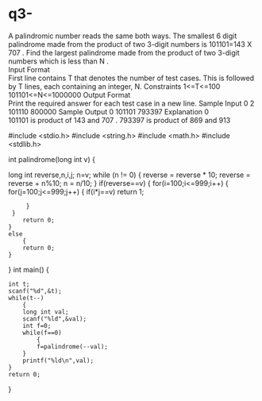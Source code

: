 # q3-
A palindromic number reads the same both ways. The smallest 6 digit palindrome made from the product of two 3-digit numbers is 101101=143 X 707 .
Find the largest palindrome made from the product of two 3-digit numbers which is less than N .  
Input Format  
First line contains T that denotes the number of test cases. This is followed by T lines, each containing an integer, N. 
Constraints 
1<=T<=100
101101<=N<=1000000
Output Format  
Print the required answer for each test case in a new line. 
Sample Input 0 
2
101110
800000 
Sample Output 0 
101101 
793397
Explanation 0  
101101 is product of 143 and 707 .
793397 is product of 869 and 913 

#include <stdio.h>
#include <string.h>
#include <math.h>
#include <stdlib.h>

int palindrome(long int v)
{
   
 long int reverse,n,i,j;
    n=v;
    while (n != 0)
   {
      reverse = reverse * 10;
      reverse = reverse + n%10;
      n       = n/10;
   }
    if(reverse==v)
    {
     for(i=100;i<=999;i++)
         {
         for(j=100;j<=999;j++)
          {
           if(i*j==v)
               return 1;

         }
     }
        return 0;
    }
    else
        {
        return 0;
    }
}
int main() {

    int t;
    scanf("%d",&t);
    while(t--)
        {
        long int val;
        scanf("%ld",&val);
        int f=0;
        while(f==0)
            {
            f=palindrome(--val);
        }
        printf("%ld\n",val);
    }
    return 0;
}
